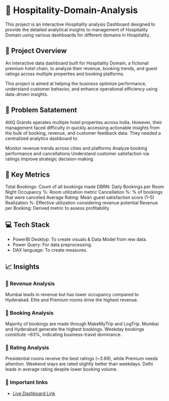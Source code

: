 # 🏨 Hospitality-Domain-Analysis
This project is an interactive Hospitality analysis Dashboard designed to provide the detailed analytical insights to management of Hospitality Domain using various dashboards for different domains in Hospitality.

## 🧾 Project Overview
An interactive data dashboard built for Hospitality Domain, a fictional premium hotel chain, to analyze their revenue, booking trends, and guest ratings across multiple properties and booking platforms.

This project is aimed at helping the business optimize performance, understand customer behavior, and enhance operational efficiency using data-driven insights.

## 📝 Problem Satatement
AtliQ Grands operates multiple hotel properties across India. However, their management faced difficulty in quickly accessing actionable insights from the bulk of booking, revenue, and customer feedback data. They needed a centralized analytics dashboard to:

Monitor revenue trends across cities and platforms
Analyze booking performance and cancellations
Understand customer satisfaction via ratings
Improve strategic decision-making
## 🔑 Key Metrics
Total Bookings: Count of all bookings made
DBRN: Daily Bookings per Room Night
Occupancy %: Room utilization metric
Cancellation %: % of bookings that were canceled
Average Rating: Mean guest satisfaction score (1–5)
Realization %: Effective utilization considering revenue potential
Revenue per Booking: Derived metric to assess profitability
## 💻 Tech Stack
- PowerBI Desktop: To create visuals & Data Model from rew data.
- Power Query: For data preprocessing.
- DAX language: To create measures.
## 📈 Insights
### 🔹 Revenue Analysis
Mumbai leads in revenue but has lower occupancy compared to Hyderabad.
Elite and Premium rooms drive the highest revenue.
### 🔹 Booking Analysis
Majority of bookings are made through MakeMyTrip and LogTrip.
Mumbai and Hyderabad generate the highest bookings.
Weekday bookings constitute ~63%, indicating business-travel dominance.
### 🔹 Rating Analysis
Presidential rooms receive the best ratings (~3.69), while Premium needs attention.
Weekend stays are rated slightly better than weekdays.
Delhi leads in average rating despite lower booking volume.
### 🔗 Important links
- [Live Dashboard Link](https://app.powerbi.com/view?r=eyJrIjoiNmU1Nzg0MmMtZDdhNi00MTdiLWJiMGUtMjc0ZTUxMWFkOTdmIiwidCI6ImM2ZTU0OWIzLTVmNDUtNDAzMi1hYWU5LWQ0MjQ0ZGM1YjJjNCJ9)
